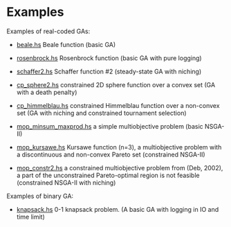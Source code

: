 Examples
========

Examples of real-coded GAs:

  * [beale.hs](beale.hs) Beale function
    (basic GA)

  * [rosenbrock.hs](rosenbrock.hs) Rosenbrock function
    (basic GA with pure logging)

  * [schaffer2.hs](schaffer2.hs) Schaffer function #2
    (steady-state GA with niching)

  * [cp_sphere2.hs](cp_sphere2.hs) constrained 2D sphere function over a convex set
    (GA with a death penalty)

  * [cp_himmelblau.hs](cp_himmelblau.hs) constrained Himmelblau function over a non-convex set
    (GA with niching and constrained tournament selection)

  * [mop_minsum_maxprod.hs](mop_minsum_maxprod.hs) a simple multiobjective problem
    (basic NSGA-II)

  * [mop_kursawe.hs](mop_kursawe.hs) Kursawe function (n=3), a multiobjective problem
    with a discontinuous and non-convex Pareto set
    (constrained NSGA-II)

  * [mop_constr2.hs](mop_constr2.hs) a constrained multiobjective problem from (Deb, 2002),
    a part of the unconstrained Pareto-optimal region is not feasible
    (constrained NSGA-II with niching)

Examples of binary GA:

  * [knapsack.hs](knapsack.hs) 0-1 knapsack problem.
    (A basic GA with logging in IO and time limit)
